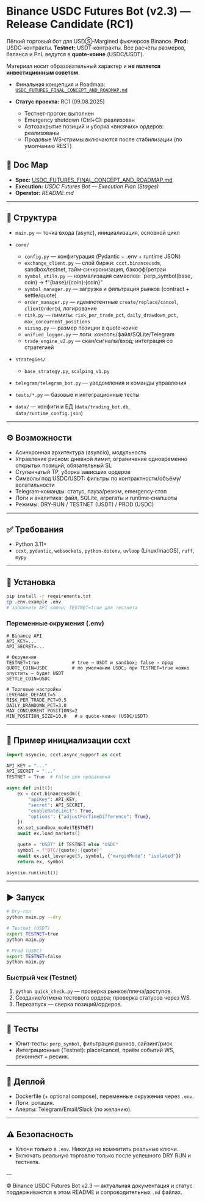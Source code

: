 # Binance USDC Futures Bot (v2.3) — Release Candidate (RC1)

Лёгкий торговый бот для USDⓈ‑Margined фьючерсов Binance.
**Prod:** USDC‑контракты. **Testnet:** USDT‑контракты. Все расчёты размеров, баланса и PnL ведутся в **quote‑коине** (USDC/USDT).

Материал носит образовательный характер и **не является инвестиционным советом**.

-   Финальная концепция и Roadmap: [`USDC_FUTURES_FINAL_CONCEPT_AND_ROADMAP.md`](USDC_FUTURES_FINAL_CONCEPT_AND_ROADMAP.md)
-   **Статус проекта:** RC1 (09.08.2025)

    -   Тестнет‑прогон: выполнен
    -   Emergency shutdown (Ctrl+C): реализован
    -   Автозакрытие позиций и уборка «висячих» ордеров: реализованы
    -   Продовые WS‑стримы включаются после стабилизации (по умолчанию REST)

## 🧭 Doc Map

-   **Spec:** [USDC_FUTURES_FINAL_CONCEPT_AND_ROADMAP.md](USDC_FUTURES_FINAL_CONCEPT_AND_ROADMAP.md)
-   **Execution:** _USDC Futures Bot — Execution Plan (Stages)_
-   **Operator:** _README.md_

---

## 📂 Структура

-   `main.py` — точка входа (async), инициализация, основной цикл
-   `core/`

    -   `config.py` — конфигурация (Pydantic + .env + runtime JSON)
    -   `exchange_client.py` — слой биржи: `ccxt.binanceusdm`, sandbox/testnet, тайм‑синхронизация, бэкофф/ретраи
    -   `symbol_utils.py` — нормализация символов: \`perp_symbol(base, coin) -> f"{base}/{coin}:{coin}"
    -   `symbol_manager.py` — загрузка и фильтрация рынков (contract + settle/quote)
    -   `order_manager.py` — идемпотентные `create/replace/cancel`, `clientOrderId`, логирование
    -   `risk.py` — лимиты: `risk_per_trade_pct`, `daily_drawdown_pct`, `max_concurrent_positions`
    -   `sizing.py` — размер позиции в quote‑коине
    -   `unified_logger.py` — логи: консоль/файл/SQLite/Telegram
    -   `trade_engine_v2.py` — скан/сигналы/вход; интеграция со стратегией

-   `strategies/`

    -   `base_strategy.py`, `scalping_v1.py`

-   `telegram/telegram_bot.py` — уведомления и команды управления
-   `tests/*.py` — базовые и интеграционные тесты
-   `data/` — конфиги и БД (`data/trading_bot.db`, `data/runtime_config.json`)

---

## ⚙️ Возможности

-   Асинхронная архитектура (asyncio), модульность
-   Управление риском: дневной лимит, ограничение одновременно открытых позиций, обязательный SL
-   Ступенчатый TP, уборка зависших ордеров
-   Символы под USDC/USDT: фильтры по контрактности/объёму/волатильности
-   Telegram‑команды: статус, пауза/резюм, emergency‑стоп
-   Логи и аналитика: файл, SQLite, агрегаты и runtime‑снапшоты
-   Режимы: DRY‑RUN / TESTNET (USDT) / PROD (USDC)

---

## ✅ Требования

-   Python 3.11+
-   `ccxt`, `pydantic`, `websockets`, `python-dotenv`, `uvloop` (Linux/macOS), `ruff`, `mypy`

---

## 🔧 Установка

```bash
pip install -r requirements.txt
cp .env.example .env
# заполните API ключи; TESTNET=true для тестнета
```

### Переменные окружения (.env)

```env
# Binance API
API_KEY=...
API_SECRET=...

# Окружение
TESTNET=true            # true → USDT и sandbox; false → прод
QUOTE_COIN=USDC         # по умолчанию USDC; при TESTNET=true можно опустить — будет USDT
SETTLE_COIN=USDC

# Торговые настройки
LEVERAGE_DEFAULT=5
RISK_PER_TRADE_PCT=0.5
DAILY_DRAWDOWN_PCT=3.0
MAX_CONCURRENT_POSITIONS=2
MIN_POSITION_SIZE=10.0   # в quote-коине (USDC/USDT)
```

---

## 🧰 Пример инициализации ccxt

```python
import asyncio, ccxt.async_support as ccxt

API_KEY = "..."
API_SECRET = "..."
TESTNET = True  # False для продакшена

async def init():
    ex = ccxt.binanceusdm({
        "apiKey": API_KEY,
        "secret": API_SECRET,
        "enableRateLimit": True,
        "options": {"adjustForTimeDifference": True},
    })
    ex.set_sandbox_mode(TESTNET)
    await ex.load_markets()

    quote = "USDT" if TESTNET else "USDC"
    symbol = f"BTC/{quote}:{quote}"
    await ex.set_leverage(5, symbol, {"marginMode": "isolated"})
    return ex, symbol

asyncio.run(init())
```

---

## ▶️ Запуск

```bash
# Dry‑run
python main.py --dry

# Testnet (USDT)
export TESTNET=true
python main.py

# Prod (USDC)
export TESTNET=false
python main.py
```

### Быстрый чек (Testnet)

1. `python quick_check.py` — проверка рынков/плеча/доступов.
2. Создание/отмена тестового ордера; проверка статусов через WS.
3. Перезапуск — сверка позиций/ордеров.

---

## 🧪 Тесты

-   Юнит‑тесты: `perp_symbol`, фильтрация рынков, сайзинг/риск.
-   Интеграционные (Testnet): place/cancel, приём событий WS, реконнект + ресинк.

---

## 🚀 Деплой

-   Dockerfile (+ optional compose), переменные окружения через `.env`.
-   Логи: ротация.
-   Алерты: Telegram/Email/Slack (по желанию).

---

## ⚠️ Безопасность

-   Ключи только в `.env`. Никогда не коммитить реальные ключи.
-   Включать реальную торговлю только после успешного DRY RUN и тестнета.

—

© Binance USDC Futures Bot v2.3 — актуальная документация и статус поддерживаются в этом README и сопроводительных `.md` файлах.
